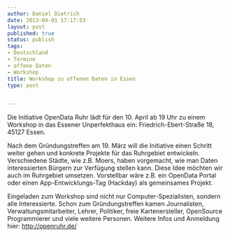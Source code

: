 ```yaml
---
author: Daniel Dietrich
date: 2013-04-01 17:17:53
layout: post
published: true
status: publish
tags:
- Deutschland
- Termine
- offene Daten
- Workshop
title: Workshop zu offenen Daten in Essen
type: post


---
```


Die Initiative OpenData Ruhr lädt für den 10. April ab 19 Uhr zu einem Workshop in das Essener Unperfekthaus ein: Friedrich-Ebert-Straße 18, 45127 Essen.

Nach dem Gründungstreffen am 19. März will die Initiative einen Schritt weiter gehen und konkrete Projekte für das Ruhrgebiet entwickeln. Verschiedene Städte, wie z.B. Moers, haben vorgemacht, wie man Daten interessierten Bürgern zur Verfügung stellen kann. Diese Idee möchten wir auch im Ruhrgebiet umsetzen. Vorstellbar wäre z.B. ein OpenData Portal oder einen App-Entwicklungs-Tag (Hackday) als gemeinsames Projekt.

Eingeladen zum Workshop sind nicht nur Computer-Spezialisten, sondern alle Interessierte. Schon zum Gründungstreffen kamen Journalisten, Verwaltungsmitarbeiter, Lehrer, Politiker, freie Kartenersteller, OpenSource Programmierer und viele weitere Personen. Weitere Infos und Anmeldung hier: <http://openruhr.de/>